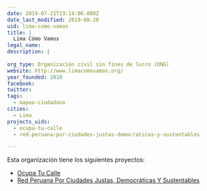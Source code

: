 ```yaml
---
date: 2019-07-21T23:14:06.000Z
date_last_modified: 2019-08-28
uid: lima-como-vamos
title: |
  Lima Cómo Vamos
legal_name: 
description: |
  
org_type: Organización civil sin fines de lucro (ONG)
website: http://www.limacomovamos.org/
year_founded: 2010
facebook: 
twitter: 
tags:
  - mapeo-ciudadano
cities: 
  - Lima
projects_uids:
  - ocupa-tu-calle
  - red-peruana-por-ciudades-justas-democraticas-y-sustentables

---
```


Esta organización tiene los siguientes proyectos:

- [Ocupa Tu Calle](/proyectos/ocupa-tu-calle)
- [Red Peruana Por Ciudades Justas, Democráticas Y Sustentables](/proyectos/red-peruana-por-ciudades-justas-democraticas-y-sustentables)
